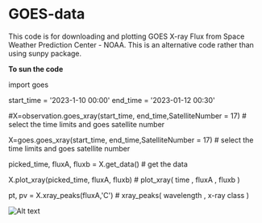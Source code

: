 # GOES-data
This code is for downloading and plotting GOES X-ray Flux from Space Weather Prediction Center - NOAA. This is an alternative code rather than using sunpy package.

**To sun the code**

import goes

start_time = '2023-1-10 00:00'
end_time = '2023-01-12 00:30'

#X=observation.goes_xray(start_time, end_time,SatelliteNumber = 17)     # select the time limits and goes satellite number

X=goes.goes_xray(start_time, end_time,SatelliteNumber = 17)     # select the time limits and goes satellite number

picked_time, fluxA, fluxb = X.get_data()                        #  get the data

X.plot_xray(picked_time, fluxA, fluxb)                          # plot_xray( time , fluxA , fluxb )  
 
pt, pv = X.xray_peaks(fluxA,'C')                                # xray_peaks(  wavelength  , x-ray class  ) 


![Alt text](relative%20path/to/Xray.jpeg?raw=true "Title")

